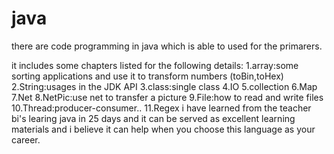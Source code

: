 # java
there are code  programming in java which is able to used for the primarers.

it includes some chapters listed for the following details:
1.array:some sorting applications and use it to transform numbers (toBin,toHex)
2.String:usages in the JDK API
3.class:single class
4.IO
5.collection
6.Map
7.Net
8.NetPic:use net to transfer a picture
9.File:how to read and write files
10.Thread:producer-consumer..
11.Regex
i have learned from the teacher bi's learing java in 25 days and it can be served as excellent learning materials and i believe it can help when you choose this language as your career.
